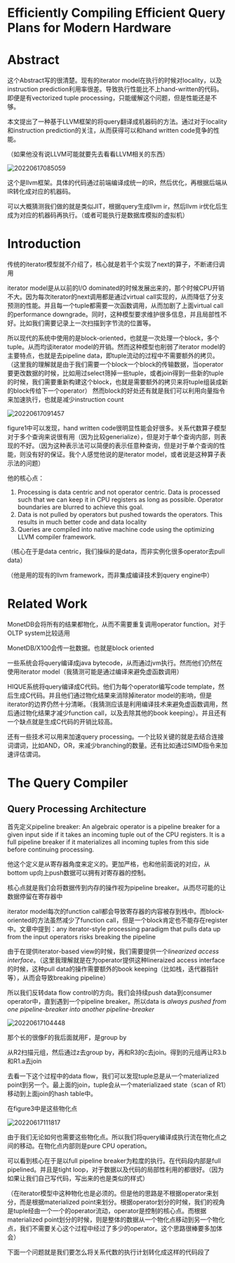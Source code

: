 # Efficiently Compiling Efficient Query Plans for Modern Hardware

# Abstract

这个Abstract写的很清楚。现有的iterator model在执行的时候对locality，以及instruction prediction利用率很差。导致执行性能比不上hand-written的代码。即便是有vectorized tuple processing，只能缓解这个问题，但是性能还是不够。

本文提出了一种基于LLVM框架的将query翻译成机器码的方法。通过对于locality和instruction prediction的关注，从而获得可以和hand written code竞争的性能。

（如果他没有说LLVM可能就要先去看看LLVM相关的东西）

![20220617085059](https://picsheep.oss-cn-beijing.aliyuncs.com/pic/20220617085059.png)

这个是llvm框架。具体的代码通过前端编译成统一的IR，然后优化，再根据后端从IR转化成对应的机器码。

可以大概猜测我们做的就是类似JIT，根据query生成llvm ir，然后llvm ir优化后生成为对应的机器码再执行。（或者可能执行是数据库模拟的虚拟机）

# Introduction

传统的iterator模型就不介绍了，核心就是若干个实现了next的算子，不断递归调用

iterator model是从以前的I/O dominated的时候发展出来的，那个时候CPU开销不大。因为每次iterator的next调用都是通过virtual call实现的，从而降低了分支预测的性能。并且每一个tuple都需要一次函数调用，从而加剧了上面virtual call的performance downgrade。同时，这种模型要求维护很多信息，并且局部性不好。比如我们需要记录上一次扫描到字节流的位置等。

所以现代的系统中使用的是block-oriented，也就是一次处理一个block，多个tuple。从而均谈iterator model的开销。然而这种模型也削弱了iterator model的主要特点，也就是去pipeline data，即tuple流动的过程中不需要额外的拷贝。
（这里我的理解就是由于我们需要一个block一个block的传输数据，当operator要更改数据的时候，比如用过select筛掉一些tuple，或者join得到一些新的tuple的时候，我们需要重新构建这个block，也就是需要额外的拷贝来将tuple组装成新的block传给下一个operator）
然而block的好处还有就是我们可以利用向量指令来加速执行，也就是减少instruction count

![20220617091457](https://picsheep.oss-cn-beijing.aliyuncs.com/pic/20220617091457.png)

figure1中可以发现，hand written code很明显性能会好很多。关系代数算子模型对于多个查询来说很有用（因为比较generialize），但是对于单个查询内部，则表现的不好。（因为这种表示法可以简便的表示任意种查询，但是对于单个查询的性能，则没有好的保证。我个人感觉他说的是iterator model，或者说是这种算子表示法的问题）

他的核心点：
1. Processing is data centric and not operator centric. Data is processed such that we can keep it in CPU registers as long as possible. Operator boundaries are blurred to achieve this goal.
2. Data is not pulled by operators but pushed towards the operators. This results in much better code and data locality
3. Queries are compiled into native machine code using the optimizing LLVM compiler framework.

（核心在于是data centric，我们操纵的是data，而非实例化很多operator去pull data）

（他是用的现有的llvm framework，而非集成编译技术到query engine中）

# Related Work

MonetDB会将所有的结果都物化，从而不需要重复调用operator function。对于OLTP system比较适用

MonetDB/X100会传一批数据。也就是block oriented

一些系统会将query编译成java bytecode，从而通过jvm执行。然而他们仍然在使用iterator model（我猜测可能是通过编译来避免虚函数调用）

HIQUE系统将query编译成C代码。他们为每个operator编写code template，然后生成C代码。并且他们通过物化结果来消除掉iterator model的影响，但是iterator的边界仍然十分清晰。（我猜测应该是利用编译技术来避免虚函数调用，然后通过物化结果才减少function call，以及去除其他的book keeping）。并且还有一个缺点就是生成C代码的开销比较高。

还有一些技术可以用来加速query processing。一个比较关键的就是去结合连接词谓词，比如AND，OR，来减少branching的数量。还有比如通过SIMD指令来加速评估谓词。

# The Query Compiler

## Query Processing Architecture

首先定义pipeline breaker:
An algebraic operator is a pipeline breaker for a given input side if it takes an incoming tuple out of the CPU registers. It is a full pipeline breaker if it materializes all incoming tuples from this side before continuing processing.

他这个定义是从寄存器角度来定义的。更加严格，也和他前面说的对应，从bottom up向上push数据可以拥有对寄存器的控制。

核心点就是我们会将数据传到内存的操作视为pipeline breaker。从而尽可能的让数据停留在寄存器中

iterator model每次的function call都会导致寄存器的内容被存到栈中。而block-oriented的方法虽然减少了function call，但是一个block肯定也不能存在register中。文章中提到：any iterator-style processing paradigm that pulls data up from the input operators risks breaking the pipeline

由于在提供iterator-based view的时候，我们需要提供一个*linearized access interface*。（这里我理解就是在为operator提供这种lineraized access interface的时候，这种pull data的操作需要额外的book keeping（比如栈，迭代器指针等），从而会导致breaking pipeline）

所以我们反转data flow control的方向。我们会持续push data到consumer operator中，直到遇到一个pipeline breaker。所以data is *always pushed from one pipeline-breaker into another pipeline-breaker*

![20220617104448](https://picsheep.oss-cn-beijing.aliyuncs.com/pic/20220617104448.png)

那个长的很像F的我后面就用F，是group by

从R2扫描元组，然后通过z去group by，再和R3的c去join。得到的元组再让R3.b和R1.a去join

去看一下这个过程中的data flow，我们可以发现tuple总是从一个materialized point到另一个。最上面的join，tuple会从一个materializaed state（scan of R1）移动到上面join的hash table中。

在figure3中是这些物化点

![20220617111817](https://picsheep.oss-cn-beijing.aliyuncs.com/pic/20220617111817.png)

由于我们无论如何也需要这些物化点。所以我们将query编译成执行流在物化点之间的移动。在物化点内部则是pure CPU operation。

可以看到核心在于是以full pipeline breaker为粒度的执行。在代码段内部是full pipelined。并且是tight loop，对于数据以及代码的局部性利用的都很好。（因为如果让我们自己写代码，写出来的也是类似的样式）

（在iterator模型中这种物化也是必须的。但是他的思路是不根据operator来划分，而是根据materialized point来划分。根据operator划分的时候，我们的视角是tuple经由一个一个的operator流动，operator是控制的核心点。而根据materialized point划分的时候，则是整体的数据从一个物化点移动到另一个物化点，我们不需要关心这个过程中经过了多少的operator。这个思路很棒要多加体会）

下面一个问题就是我们要怎么将关系代数的执行计划转化成这样的代码段了


